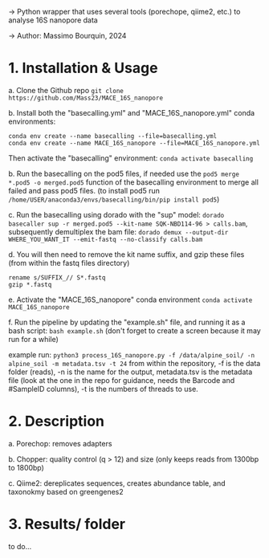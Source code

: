 -> Python wrapper that uses several tools (porechope, qiime2, etc.) to analyse 16S nanopore data

-> Author: Massimo Bourquin, 2024

# 1. Installation & Usage

  a. Clone the Github repo `git clone https://github.com/Mass23/MACE_16S_nanopore`

  b. Install both the "basecalling.yml" and "MACE_16S_nanopore.yml" conda environments:
```
conda env create --name basecalling --file=basecalling.yml
conda env create --name MACE_16S_nanopore --file=MACE_16S_nanopore.yml
```
  Then activate the "basecalling" environment: `conda activate basecalling`

  b. Run the basecalling on the pod5 files, if needed use the `pod5 merge *.pod5 -o merged.pod5` function of the basecalling environment to merge all failed and pass pod5 files. (to install pod5 run `/home/USER/anaconda3/envs/basecalling/bin/pip install pod5`)

  c. Run the basecalling using dorado with the "sup" model: `dorado basecaller sup -r merged.pod5 --kit-name SQK-NBD114-96 > calls.bam`, subsequently demultiplex the bam file: `dorado demux --output-dir WHERE_YOU_WANT_IT --emit-fastq --no-classify calls.bam`

  d. You will then need to remove the kit name suffix, and gzip these files (from within the fastq files directory)
```
rename s/SUFFIX_// S*.fastq
gzip *.fastq
```
  
  e. Activate the "MACE_16S_nanopore" conda environment `conda activate MACE_16S_nanopore`
  
  f. Run the pipeline by updating the "example.sh" file, and running it as a bash script: `bash example.sh` (don't forget to create a screen because it may run for a while)
  
  example run: `python3 process_16S_nanopore.py -f /data/alpine_soil/ -n alpine_soil -m metadata.tsv -t 24` from within the repository, -f is the data folder (reads), -n is the name for the output, metadata.tsv is the metadata file (look at the one in the repo for guidance, needs the Barcode and #SampleID columns), -t is the numbers of threads to use.

# 2. Description

  a. Porechop: removes adapters
  
  b. Chopper: quality control (q > 12) and size (only keeps reads from 1300bp to 1800bp)
  
  c. Qiime2: dereplicates sequences, creates abundance table, and taxonokmy based on greengenes2

# 3. Results/ folder
to do...

